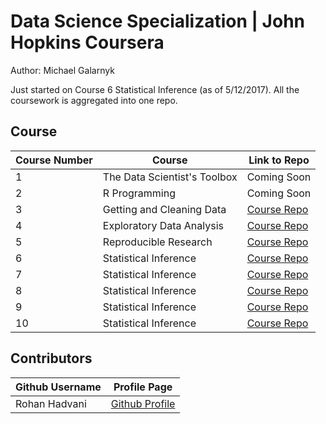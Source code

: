 # Data Science Specialization | John Hopkins Coursera
Author: Michael Galarnyk <br />

Just started on Course 6 Statistical Inference (as of 5/12/2017). All the coursework is aggregated into one repo.

## Course 
Course Number | Course | Link to Repo |
--- | --- | --- |
1 |  The Data Scientist's Toolbox | Coming Soon |
2 |  R Programming | Coming Soon | 
3 |  Getting and Cleaning Data |  [Course Repo](https://github.com/rohan27hadvani/datasciencecoursera/tree/master/3.%20Getting%20and%20Cleaning%20Data) | 
4 |  Exploratory Data Analysis |  [Course Repo](https://github.com/rohan27hadvani/datasciencecoursera/tree/master/4.%20Exploratory%20Data%20Analysis) | 
5 |  Reproducible Research |  [Course Repo](https://github.com/rohan27hadvani/datasciencecoursera/tree/master/5.%20Reproducible%20Research) | 
6 |  Statistical Inference |  [Course Repo](https://github.com/rohan27hadvani/datasciencecoursera/tree/master/6.%20Statistical%20Inference) |
7 |  Statistical Inference |  [Course Repo](https://github.com/mGalarnyk/datasciencecoursera/tree/master/6_%20Statistical_Inference "Statistical Inference Repo")
8 |  Statistical Inference |  [Course Repo](https://github.com/mGalarnyk/datasciencecoursera/tree/master/6_%20Statistical_Inference "Statistical Inference Repo") 
9 |  Statistical Inference |  [Course Repo](https://github.com/mGalarnyk/datasciencecoursera/tree/master/6_%20Statistical_Inference "Statistical Inference Repo")
10 |  Statistical Inference |  [Course Repo](https://github.com/mGalarnyk/datasciencecoursera/tree/master/6_%20Statistical_Inference "Statistical Inference Repo")


## Contributors
Github Username | Profile Page | 
--- | --- |
Rohan Hadvani | [Github Profile](https://github.com/Rohan27Hadvani) |
